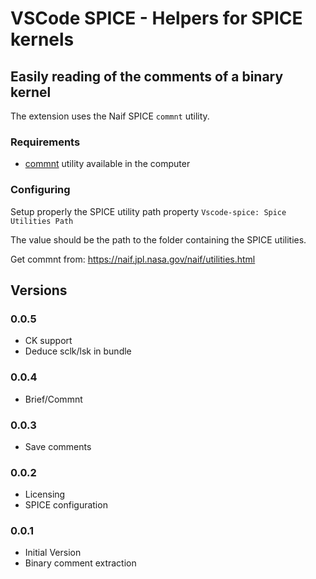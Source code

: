 # VSCode SPICE - Helpers for SPICE kernels


## Easily reading of the comments of a binary kernel

The extension uses the Naif SPICE ``commnt`` utility.

### Requirements

- [commnt](https://naif.jpl.nasa.gov/naif/utilities.html) utility available in the computer

### Configuring

Setup properly the SPICE utility path property ``Vscode-spice: Spice Utilities Path``

The value should be the path to the folder containing the SPICE utilities.

Get commnt from: https://naif.jpl.nasa.gov/naif/utilities.html

## Versions
### 0.0.5
- CK support
- Deduce sclk/lsk in bundle
### 0.0.4
- Brief/Commnt
### 0.0.3
- Save comments
### 0.0.2
- Licensing
- SPICE configuration
### 0.0.1
- Initial Version
- Binary comment extraction